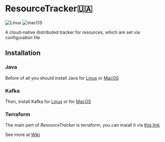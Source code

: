 # ResourceTracker🇺🇦

![Linux](https://svgshare.com/i/Zhy.svg)
![macOS](https://svgshare.com/i/ZjP.svg)

A cloud-native distributed tracker for resources, which are set via configuration file

## Installation

### Java

Before of all you should install Java for [Linux](https://www.digitalocean.com/community/tutorials/how-to-install-java-with-apt-on-ubuntu-18-04-ru) or [MacOS](https://mkyong.com/java/how-to-install-java-on-mac-osx/)

### Kafka

Then, install Kafka for [Linux](https://hevodata.com/blog/how-to-install-kafka-on-ubuntu/) or for [MacOS](https://medium.com/@Ankitthakur/apache-kafka-installation-on-mac-using-homebrew-a367cdefd273)

### Terraform

The main part of _*ResourceTracker*_ is terraform, you can install it via [this link](https://learn.hashicorp.com/tutorials/terraform/install-cli)

See more at [Wiki](../../wiki)
